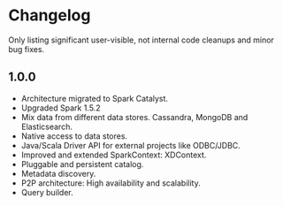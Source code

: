 # Changelog

Only listing significant user-visible, not internal code cleanups and minor bug fixes. 

## 1.0.0

* Architecture migrated to Spark Catalyst.
* Upgraded Spark 1.5.2
* Mix data from different data stores. Cassandra, MongoDB and Elasticsearch.
* Native access to data stores.
* Java/Scala Driver API for external projects like ODBC/JDBC.
* Improved and extended SparkContext: XDContext.
* Pluggable and persistent catalog.
* Metadata discovery.
* P2P architecture: High availability and scalability.
* Query builder.

